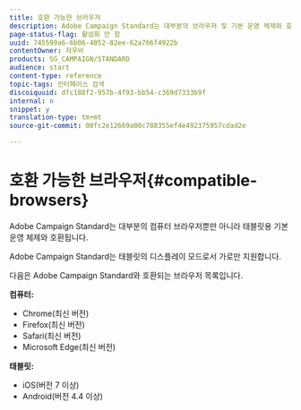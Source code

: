 ```yaml
---
title: 호환 가능한 브라우저
description: Adobe Campaign Standard는 대부분의 브라우저 및 기본 운영 체제와 호환됩니다. 전체 목록을 살펴보십시오.
page-status-flag: 활성화 안 함
uuid: 745599a6-6b06-4052-82ee-62a766f4922b
contentOwner: 자우비
products: SG_CAMPAIGN/STANDARD
audience: start
content-type: reference
topic-tags: 인터페이스 검색
discoiquuid: dfc188f2-957b-4f93-bb54-c369d7333b9f
internal: n
snippet: y
translation-type: tm+mt
source-git-commit: 00fc2e12669a00c788355ef4e492375957cdad2e

---
```



# 호환 가능한 브라우저{#compatible-browsers}

Adobe Campaign Standard는 대부분의 컴퓨터 브라우저뿐만 아니라 태블릿용 기본 운영 체제와 호환됩니다.

Adobe Campaign Standard는 태블릿의 디스플레이 모드로서 가로만 지원합니다.

다음은 Adobe Campaign Standard와 호환되는 브라우저 목록입니다.

**컴퓨터:**

* Chrome(최신 버전)
* Firefox(최신 버전)
* Safari(최신 버전)
* Microsoft Edge(최신 버전)

**태블릿:**

* iOS(버전 7 이상)
* Android(버전 4.4 이상)

